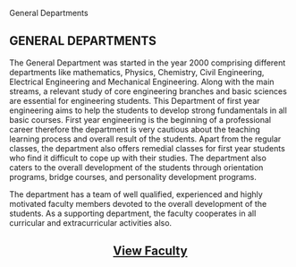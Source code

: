 General Departments

<h2 style="text-transform:uppercase;">General Departments </h2></p>

<p>The General Department was started in the year 2000 comprising different departments like mathematics, Physics, Chemistry, Civil Engineering, Electrical Engineering and Mechanical Engineering. Along with the main streams, a relevant study of core engineering branches and basic sciences are essential for engineering students. This Department of first year engineering aims to help the students to develop strong fundamentals in all basic courses. First year engineering is the beginning of a professional career therefore the department is very cautious about the teaching learning process and overall result of the students. Apart from the regular classes, the department also offers remedial classes for first year students who find it difficult to cope up with their studies. The department also caters to the overall development of the students through orientation programs, bridge courses, and personality development programs.</p>

<p>The department has a team of well qualified, experienced and highly motivated faculty members devoted to the overall development of the students. As a supporting department, the faculty cooperates in all curricular and extracurricular activities also.</p>

<h2><p align="center">
<a href="/faculties/gen">View Faculty</a>
</p>
</h2>
